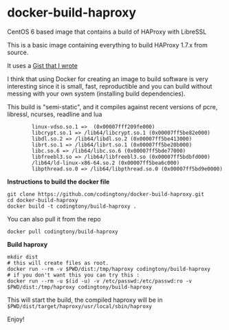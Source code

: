 docker-build-haproxy
====================

CentOS 6 based image that contains a build of HAProxy with LibreSSL

This is a basic image containing everything to build HAProxy 1.7.x from source.

It uses a [Gist that I wrote](https://gist.github.com/codingtony/24fab751202dff4d547c)

I think that using Docker for creating an image to build software is very interesting since it is small, fast, reproductible and you can build without messing with your own system (installing build dependencies).


This build is "semi-static", and it compiles against recent versions of pcre, libressl, ncurses, readline and lua
```
        linux-vdso.so.1 =>  (0x00007fff209fe000)
        libcrypt.so.1 => /lib64/libcrypt.so.1 (0x00007ff5be82e000)
        libdl.so.2 => /lib64/libdl.so.2 (0x00007ff5be413000)
        librt.so.1 => /lib64/librt.so.1 (0x00007ff5be20b000)
        libc.so.6 => /lib64/libc.so.6 (0x00007ff5bde77000)
        libfreebl3.so => /lib64/libfreebl3.so (0x00007ff5bdbfd000)
        /lib64/ld-linux-x86-64.so.2 (0x00007ff5bea6c000)
        libpthread.so.0 => /lib64/libpthread.so.0 (0x00007ff5bd9e0000)
```



**Instructions to build the docker file**
```
git clone https://github.com/codingtony/docker-build-haproxy.git
cd docker-build-haproxy
docker build -t codingtony/build-haproxy .
```
You can also pull it from the repo

```
docker pull codingtony/build-haproxy
```

**Build haproxy**

```
mkdir dist
# this will create files as root.
docker run --rm -v $PWD/dist:/tmp/haproxy codingtony/build-haproxy
# if you don't want this you can try this :
docker run --rm -u $(id -u) -v /etc/passwd:/etc/passwd:ro -v $PWD/dist:/tmp/haproxy codingtony/build-haproxy
```


This will start the build, the compiled haproxy will be in ```$PWD/dist/target/haproxy/usr/local/sbin/haproxy```


Enjoy!
